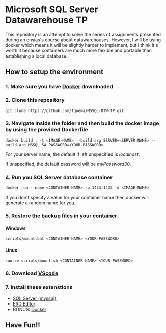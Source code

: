 # Microsoft SQL Server Datawarehouse TP

This repository is an attempt to solve the series of assignments presented during an ensias's course about datawarehouses. However, I will be using docker which means it will be slightly harder to implement, but I think it's worth it because containers are much more flexible and portable than establishing a local database.

## How to setup the environment

### 1. Make sure you have [Docker](https://www.docker.com/products/docker-desktop) downloaded

### 2. Clone this repository

    git clone https://github.com/Ignema/MSSQL-DTW-TP.git

### 3. Navigate inside the folder and then build the docker image by using the provided Dockerfile

    docker build . -t <IMAGE-NAME> --build-arg SERVER=<SERVER-NAME> --build-arg MSSQL_SA_PASSWORD=<YOUR-PASSWORD>

For your server name, the default if left unspecified is *localhost*.

If unspecified, the default password will be *myPassword30*.

### 4. Run you SQL Server database container

    docker run --name <CONTAINER-NAME> -p 1433:1433 -d <IMAGE-NAME>

If you don't specify a value for your container name then docker will generate a random name for you.

### 5. Restore the backup files in your container

#### Windows

    scripts/mount.bat <CONTAINER-NAME> <YOUR-PASSWORD>

#### Linux

    source scripts/mount.sh <CONTAINER-NAME> <YOUR-PASSWORD>

### 6. Download [VScode](https://code.visualstudio.com/download)

### 7. Install these extenstions

- [SQL Server (myssql)](https://marketplace.visualstudio.com/items?itemName=ms-mssql.mssql)
- [ERD Editor](https://marketplace.visualstudio.com/items?itemName=dineug.vuerd-vscode)
- BONUS: [Docker](https://marketplace.visualstudio.com/items?itemName=ms-azuretools.vscode-docker)

## Have Fun!!